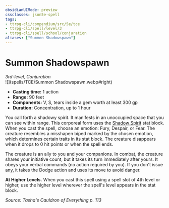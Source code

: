 ```yaml
---
obsidianUIMode: preview
cssclasses: json5e-spell
tags:
- ttrpg-cli/compendium/src/5e/tce
- ttrpg-cli/spell/level/3
- ttrpg-cli/spell/school/conjuration
aliases: ["Summon Shadowspawn"]
---
```

# Summon Shadowspawn
*3rd-level, Conjuration*  
![](spells/TCE/Summon Shadowspawn.webp#right)  

- **Casting time:** 1 action
- **Range:** 90 feet
- **Components:** V, S, tears inside a gem worth at least 300 gp
- **Duration:** Concentration, up to 1 hour

You call forth a shadowy spirit. It manifests in an unoccupied space that you can see within range. This corporeal form uses the [Shadow Spirit](shadow-spirit-tce.md) stat block. When you cast the spell, choose an emotion: Fury, Despair, or Fear. The creature resembles a misshapen biped marked by the chosen emotion, which determines certain traits in its stat block. The creature disappears when it drops to 0 hit points or when the spell ends.

The creature is an ally to you and your companions. In combat, the creature shares your initiative count, but it takes its turn immediately after yours. It obeys your verbal commands (no action required by you). If you don't issue any, it takes the Dodge action and uses its move to avoid danger.

**At Higher Levels.** When you cast this spell using a spell slot of 4th level or higher, use the higher level wherever the spell's level appears in the stat block.

*Source: Tasha's Cauldron of Everything p. 113*
